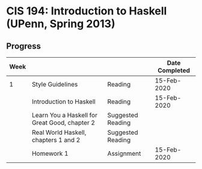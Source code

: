 # CIS 194: Introduction to Haskell (UPenn, Spring 2013)

## Progress
Week |                                       |                   | Date Completed
---  | ---                                   | ---               | ---
1    | Style Guidelines                      | Reading           | 15-Feb-2020
     | Introduction to Haskell               | Reading           | 15-Feb-2020
     | Learn You a Haskell for Great Good, chapter 2 | Suggested Reading
     | Real World Haskell, chapters 1 and 2  | Suggested Reading
     | Homework 1                            | Assignment        | 15-Feb-2020
